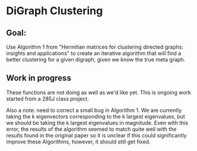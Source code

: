 # DiGraph Clustering

## Goal:
Use Algorithm 1 from "Hermitian matrices for clustering directed graphs: insights and applications" 
to create an iterative algorithm that will find a better clustering for a given digraph, given we know the true meta graph.

## Work in progress
These functions are not doing as well as we'd like yet. This is ongoing work started from a 285J class project.

Also a note: need to correct a small bug in Algorithm 1. We are currently taking the k eigenvectors corresponding to the 
k largest eigenvalues, but we should be taking the k largest eigenvalues in magnitude. 
Even with this error, the results of the algorithm seemed to match quite well with the results found in the original paper
so it is unclear if this could significantly improve these Algorithms, however, it should still get fixed.
